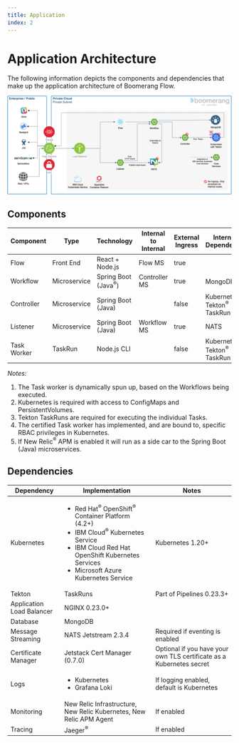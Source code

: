 ```yaml
---
title: Application
index: 2
---
```


# Application Architecture

The following information depicts the components and dependencies that make up the application architecture of Boomerang Flow.

![Boomerang Application Architecture](./assets/img/architecture-application.png)

## Components

| Component   | Type         | Technology                     | Internal to Internal | External Ingress | Internal Dependency                                | External Dependency |
| ----------- | ------------ | ------------------------------ | -------------------- | ---------------- | -------------------------------------------------- | ------------------- |
| Flow        | Front End    | React + Node.js                | Flow MS              | true             |                                                    |                     |
| Workflow    | Microservice | Spring Boot (Java<sup>®</sup>) | Controller MS        | true             | MongoDB<sup>®</sup>                                            |                     |
| Controller  | Microservice | Spring Boot (Java)             |                      | false            | Kubernetes<sup>®</sup>, Tekton<sup>®</sup> TaskRun |                     |
| Listener    | Microservice | Spring Boot (Java)             | Workflow MS          | true             | NATS                                               |
| Task Worker | TaskRun      | Node.js CLI                    |                      | false            | Kubernetes<sup>®</sup>, Tekton<sup>®</sup> TaskRun            | MongoDB<sup>®</sup> shell [image](https://hub.docker.com/r/rtsp/mongosh)                    |

_Notes:_

1. The Task worker is dynamically spun up, based on the Workflows being executed.
2. Kubernetes is required with access to ConfigMaps and PersistentVolumes.
3. Tekton TaskRuns are required for executing the individual Tasks.
4. The certified Task worker has implemented, and are bound to, specific RBAC privileges in Kubernetes.
5. If New Relic<sup>®</sup> APM is enabled it will run as a side car to the Spring Boot (Java) microservices.

## Dependencies

| Dependency | Implementation | Notes |
| --- | --- | --- |
| Kubernetes | <ul><li>Red Hat<sup>®</sup> OpenShift<sup>®</sup> Container Platform (4.2+)</li><li>IBM Cloud<sup>®</sup> Kubernetes Service</li><li>IBM Cloud Red Hat OpenShift Kubernetes Services</li><li>Microsoft Azure Kubernetes Service</li></ul> | Kubernetes 1.20+ |  |
| Tekton | TaskRuns | Part of Pipelines 0.23.3+ |
| Application Load Balancer | NGINX 0.23.0+ |                                                                       |
| Database | MongoDB |                                                                       |
| Message Streaming | NATS Jetstream 2.3.4 | Required if eventing is enabled |
| Certificate Manager | Jetstack Cert Manager (0.7.0) | Optional if you have your own TLS certificate as a Kubernetes secret |
| Logs | <ul><li>Kubernetes</li><li>Grafana Loki</li></ul> | If logging enabled, default is Kubernetes |
| Monitoring | New Relic Infrastructure, New Relic Kubernetes, New Relic APM Agent | If enabled |
| Tracing | Jaeger<sup>®</sup> | If enabled |
